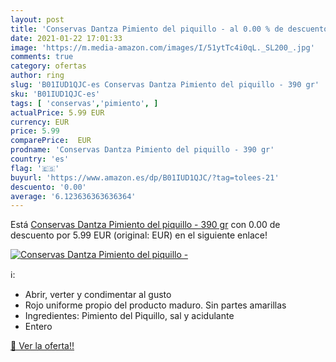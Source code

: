 ```yaml
---
layout: post
title: 'Conservas Dantza Pimiento del piquillo - al 0.00 % de descuento'
date: 2021-01-22 17:01:33
image: 'https://m.media-amazon.com/images/I/51ytTc4i0qL._SL200_.jpg'
comments: true
category: ofertas
author: ring
slug: 'B01IUD1QJC-es Conservas Dantza Pimiento del piquillo - 390 gr'
sku: 'B01IUD1QJC-es'
tags: [ 'conservas','pimiento', ]
actualPrice: 5.99 EUR
currency: EUR
price: 5.99
comparePrice:  EUR
prodname: 'Conservas Dantza Pimiento del piquillo - 390 gr'
country: 'es'
flag: '🇪🇸'
buyurl: 'https://www.amazon.es/dp/B01IUD1QJC/?tag=tolees-21'
descuento: '0.00'
average: '6.123636363636364'
---
```


Está [Conservas Dantza Pimiento del piquillo - 390 gr](https://www.amazon.es/dp/B01IUD1QJC/?tag=tolees-21) con 0.00 de descuento por 5.99 EUR (original:  EUR) en el siguiente enlace!

[![Conservas Dantza Pimiento del piquillo -](https://m.media-amazon.com/images/I/51ytTc4i0qL._SL200_.jpg)](https://www.amazon.es/dp/B01IUD1QJC/?tag=tolees-21)

ℹ️:

- Abrir, verter y condimentar al gusto
- Rojo uniforme propio del producto maduro. Sin partes amarillas
- Ingredientes: Pimiento del Piquillo, sal y acidulante
- Entero

[🛒 Ver la oferta!!](https://www.amazon.es/dp/B01IUD1QJC/?tag=tolees-21)
